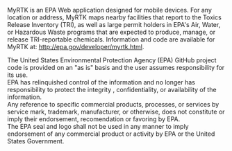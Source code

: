 MyRTK is an EPA Web application designed for mobile devices. For any 
location or address, MyRTK maps nearby facilities that report to the 
Toxics Release Inventory (TRI), as well as large permit holders in EPA's 
Air, Water, or Hazardous Waste programs that are expected to produce, 
manage, or release TRI-reportable chemicals.  Information and code are 
available for MyRTK at:  http://epa.gov/developer/myrtk.html.

The United States Environmental Protection Agency (EPA) GitHub project code is 
provided on an "as is" basis and the user assumes responsibility for its use.  
EPA has relinquished control of the information and no longer has responsibility 
to protect the integrity , confidentiality, or availability of the information.  
Any reference to specific commercial products, processes, or services by service 
mark, trademark, manufacturer, or otherwise, 
does not constitute or imply their endorsement, recomendation or favoring by EPA.  
The EPA seal and logo shall not be used in any manner to imply endorsement of any 
commercial product or activity by EPA or the United States Government.
